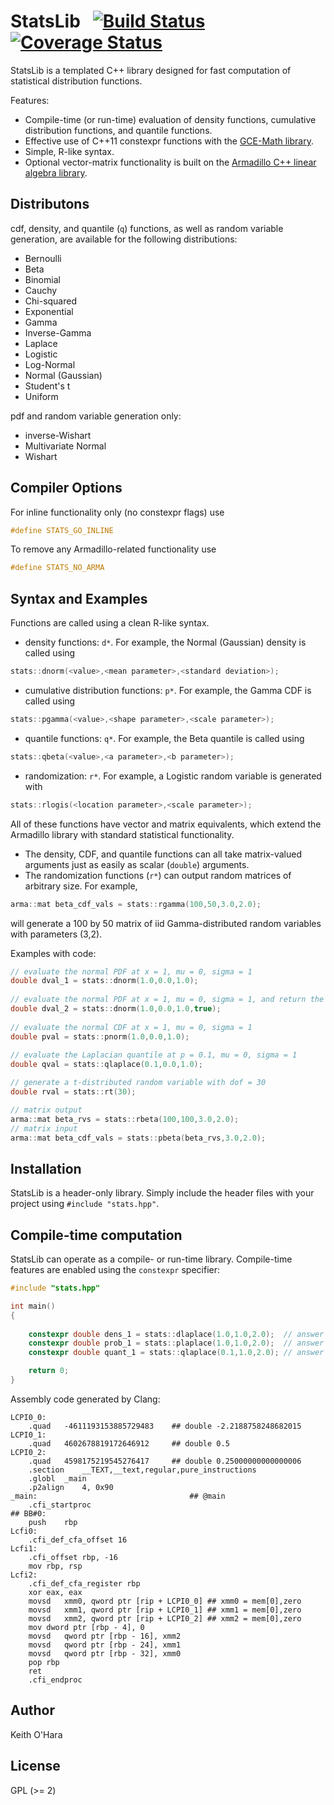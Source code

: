 # StatsLib &nbsp; [![Build Status](https://travis-ci.org/kthohr/stats.svg?branch=master)](https://travis-ci.org/kthohr/stats) [![Coverage Status](https://codecov.io/github/kthohr/stats/coverage.svg?branch=master)](https://codecov.io/github/kthohr/stats?branch=master)

StatsLib is a templated C++ library designed for fast computation of statistical distribution functions.

Features:
* Compile-time (or run-time) evaluation of density functions, cumulative distribution functions, and quantile functions.
* Effective use of C++11 constexpr functions with the [GCE-Math library](https://github.com/kthohr/gcem).
* Simple, R-like syntax.
* Optional vector-matrix functionality is built on the [Armadillo C++ linear algebra library](http://arma.sourceforge.net/).

## Distributons

cdf, density, and quantile (`q`) functions, as well as random variable generation, are available for the following distributions:

* Bernoulli
* Beta
* Binomial
* Cauchy
* Chi-squared
* Exponential
* Gamma
* Inverse-Gamma
* Laplace
* Logistic
* Log-Normal
* Normal (Gaussian)
* Student's t
* Uniform

pdf and random variable generation only:

* inverse-Wishart
* Multivariate Normal
* Wishart

## Compiler Options

For inline functionality only (no constexpr flags) use
```cpp
#define STATS_GO_INLINE
```

To remove any Armadillo-related functionality use
```cpp
#define STATS_NO_ARMA
```

## Syntax and Examples

Functions are called using a clean R-like syntax.

* density functions: `d*`. For example, the Normal (Gaussian) density is called using
``` cpp
stats::dnorm(<value>,<mean parameter>,<standard deviation>);
```
* cumulative distribution functions: `p*`. For example, the Gamma CDF is called using
``` cpp
stats::pgamma(<value>,<shape parameter>,<scale parameter>);
```
* quantile functions: `q*`. For example, the Beta quantile is called using
``` cpp
stats::qbeta(<value>,<a parameter>,<b parameter>);
```
* randomization: `r*`. For example, a Logistic random variable is generated with
``` cpp
stats::rlogis(<location parameter>,<scale parameter>);
```

All of these functions have vector and matrix equivalents, which extend the Armadillo library with standard statistical functionality. 

* The density, CDF, and quantile functions can all take matrix-valued arguments just as easily as scalar (`double`) arguments.
* The randomization functions (`r*`) can output random matrices of arbitrary size. For example,
```cpp
arma::mat beta_cdf_vals = stats::rgamma(100,50,3.0,2.0);
```
will generate a 100 by 50 matrix of iid Gamma-distributed random variables with parameters (3,2).


Examples with code:
```cpp
// evaluate the normal PDF at x = 1, mu = 0, sigma = 1
double dval_1 = stats::dnorm(1.0,0.0,1.0);
 
// evaluate the normal PDF at x = 1, mu = 0, sigma = 1, and return the log value
double dval_2 = stats::dnorm(1.0,0.0,1.0,true);
 
// evaluate the normal CDF at x = 1, mu = 0, sigma = 1
double pval = stats::pnorm(1.0,0.0,1.0);
 
// evaluate the Laplacian quantile at p = 0.1, mu = 0, sigma = 1
double qval = stats::qlaplace(0.1,0.0,1.0);

// generate a t-distributed random variable with dof = 30
double rval = stats::rt(30);

// matrix output
arma::mat beta_rvs = stats::rbeta(100,100,3.0,2.0);
// matrix input
arma::mat beta_cdf_vals = stats::pbeta(beta_rvs,3.0,2.0);
```

## Installation

StatsLib is a header-only library. Simply include the header files with your project using `#include "stats.hpp"`.

## Compile-time computation

StatsLib can operate as a compile- or run-time library. Compile-time features are enabled using the ```constexpr``` specifier:
```cpp
#include "stats.hpp"

int main()
{
    
    constexpr double dens_1 = stats::dlaplace(1.0,1.0,2.0);  // answer = 0.25
    constexpr double prob_1 = stats::plaplace(1.0,1.0,2.0);  // answer = 0.5
    constexpr double quant_1 = stats::qlaplace(0.1,1.0,2.0); // answer = -2.218875...

    return 0;
}
```
Assembly code generated by Clang:
```assembly
LCPI0_0:
	.quad	-4611193153885729483    ## double -2.2188758248682015
LCPI0_1:
	.quad	4602678819172646912     ## double 0.5
LCPI0_2:
	.quad	4598175219545276417     ## double 0.25000000000000006
	.section	__TEXT,__text,regular,pure_instructions
	.globl	_main
	.p2align	4, 0x90
_main:                                  ## @main
	.cfi_startproc
## BB#0:
	push	rbp
Lcfi0:
	.cfi_def_cfa_offset 16
Lcfi1:
	.cfi_offset rbp, -16
	mov	rbp, rsp
Lcfi2:
	.cfi_def_cfa_register rbp
	xor	eax, eax
	movsd	xmm0, qword ptr [rip + LCPI0_0] ## xmm0 = mem[0],zero
	movsd	xmm1, qword ptr [rip + LCPI0_1] ## xmm1 = mem[0],zero
	movsd	xmm2, qword ptr [rip + LCPI0_2] ## xmm2 = mem[0],zero
	mov	dword ptr [rbp - 4], 0
	movsd	qword ptr [rbp - 16], xmm2
	movsd	qword ptr [rbp - 24], xmm1
	movsd	qword ptr [rbp - 32], xmm0
	pop	rbp
	ret
	.cfi_endproc
```

## Author

Keith O'Hara

## License

GPL (>= 2)
